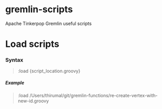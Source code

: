 # gremlin-scripts
Apache Tinkerpop Gremlin useful scripts


# Load scripts

### Syntax
>:load {script_location.groovy}
##### Example
>:load /Users/thirumal/git/gremlin-functions/re-create-vertex-with-new-id.groovy